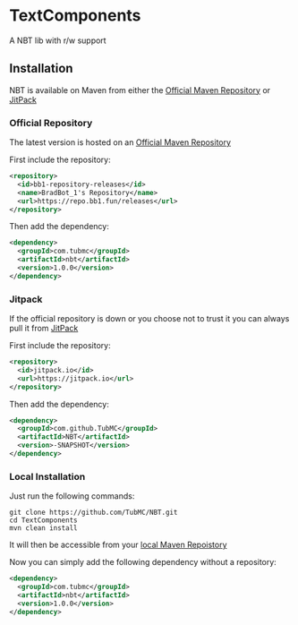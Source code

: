 # TextComponents

A NBT lib with r/w support

## Installation

NBT is available on Maven from either the [Official Maven Repository](https://repo.bb1.fun/#/releases/com/tubmc/nbt) or [JitPack](https://jitpack.io/#TubMC/NBT)

### Official Repository

The latest version is hosted on an [Official Maven Repository](https://repo.bb1.fun/#/releases/com/tubmc/NBT)

First include the repository:

```xml
<repository>
  <id>bb1-repository-releases</id>
  <name>BradBot_1's Repository</name>
  <url>https://repo.bb1.fun/releases</url>
</repository>
```

Then add the dependency:

```xml
<dependency>
  <groupId>com.tubmc</groupId>
  <artifactId>nbt</artifactId>
  <version>1.0.0</version>
</dependency>
```

### Jitpack

If the official repository is down or you choose not to trust it you can always pull it from [JitPack](https://jitpack.io/#TubMC/NBT)

First include the repository:

```xml
<repository>
  <id>jitpack.io</id>
  <url>https://jitpack.io</url>
</repository>
```

Then add the dependency:

```xml
<dependency>
  <groupId>com.github.TubMC</groupId>
  <artifactId>NBT</artifactId>
  <version>-SNAPSHOT</version>
</dependency>
```

### Local Installation

Just run the following commands:

```shell
git clone https://github.com/TubMC/NBT.git
cd TextComponents
mvn clean install
```

It will then be accessible from your [local Maven Repoistory](https://www.javatpoint.com/maven-repository)

Now you can simply add the following dependency without a repository:

```xml
<dependency>
  <groupId>com.tubmc</groupId>
  <artifactId>nbt</artifactId>
  <version>1.0.0</version>
</dependency>
```